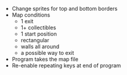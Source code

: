 - Change sprites for top and bottom borders
- Map conditions
  - 1 exit
  - 1+ collectibles
  - 1 start position
  - rectangular
  - walls all around
  - a possible way to exit
- Program takes the map file
- Re-enable repeating keys at end of program
